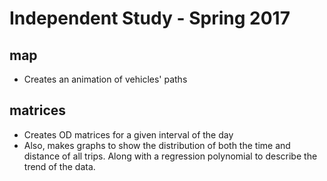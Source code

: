 # Independent Study - Spring 2017

## map
- Creates an animation of vehicles' paths

## matrices
- Creates OD matrices for a given interval of the day
- Also, makes graphs to show the distribution of both the time and distance of  all trips. Along with a regression polynomial to describe the trend of the data.
